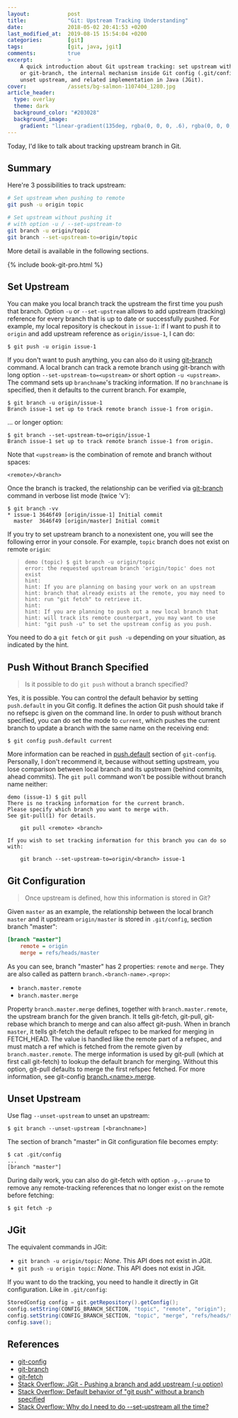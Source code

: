 ```yaml
---
layout:            post
title:             "Git: Upstream Tracking Understanding"
date:              2018-05-02 20:41:53 +0200
last_modified_at:  2019-08-15 15:54:04 +0200
categories:        [git]
tags:              [git, java, jgit]
comments:          true
excerpt:           >
    A quick introduction about Git upstream tracking: set upstream with git-push
    or git-branch, the internal mechanism inside Git config (.git/config),
    unset upstream, and related implementation in Java (JGit).
cover:             /assets/bg-salmon-1107404_1280.jpg
article_header:
  type: overlay
  theme: dark
  background_color: "#203028"
  background_image:
    gradient: "linear-gradient(135deg, rgba(0, 0, 0, .6), rgba(0, 0, 0, .4))"
---
```


Today, I'd like to talk about tracking upstream branch in Git.

## Summary

Here're 3 possibilities to track upstream:

```sh
# Set upstream when pushing to remote
git push -u origin topic

# Set upstream without pushing it
# with option -u / --set-upstream-to
git branch -u origin/topic
git branch --set-upstream-to=origin/topic
```

More detail is available in the following sections.

{% include book-git-pro.html %}

## Set Upstream

You can make you local branch track the upstream the first time you push that
branch. Option `-u` or `--set-upstream` allows to add upstream (tracking)
reference for every branch that is up to date or successfully pushed. For
example, my local repository is checkout in `issue-1`: if I want to push it
to `origin` and add upstream reference as `origin/issue-1`, I can do:

```
$ git push -u origin issue-1
```

If you don't want to push anything, you can also do it using
[git-branch][git-branch] command. A local branch can track a remote branch using
git-branch with long option `--set-upstream-to=<upstream>` or short option
`-u <upstream>`. The command sets up `branchname`'s tracking information. If no
`branchname` is specified, then it defaults to the current branch. For example,

```
$ git branch -u origin/issue-1
Branch issue-1 set up to track remote branch issue-1 from origin.
```

... or longer option:

```
$ git branch --set-upstream-to=origin/issue-1
Branch issue-1 set up to track remote branch issue-1 from origin.
```

Note that `<upstream>` is the combination of remote and branch without spaces:

    <remote>/<branch>

Once the branch is tracked, the relationship can be verified via
[git-branch][git-branch] command in verbose list mode (twice 'v'):

```
$ git branch -vv
* issue-1 3646f49 [origin/issue-1] Initial commit
  master  3646f49 [origin/master] Initial commit
```

If you try to set upstream branch to a nonexistent one, you will see the
following error in your console. For example, `topic` branch does not exist on
remote `origin`:

> ```
> demo (topic) $ git branch -u origin/topic
> error: the requested upstream branch 'origin/topic' does not exist
> hint:
> hint: If you are planning on basing your work on an upstream
> hint: branch that already exists at the remote, you may need to
> hint: run "git fetch" to retrieve it.
> hint:
> hint: If you are planning to push out a new local branch that
> hint: will track its remote counterpart, you may want to use
> hint: "git push -u" to set the upstream config as you push.
> ```

You need to do a `git fetch` or `git push -u` depending on your situation, as
indicated by the hint.

## Push Without Branch Specified

> Is it possible to do `git push` without a branch specified?

Yes, it is possible. You can control the default behavior by setting
`push.default` in you Git config. It defines the action Git
push should take if no refsepc is given on the command line. In order to push
without branch specified, you can do set the mode to `current`, which pushes the
current branch to update a branch with the same name on the receiving end:

```
$ git config push.default current
```

More information can be reached in
[push.default](https://git-scm.com/docs/git-config#Documentation/git-config.txt-pushdefault)
section of `git-config`. Personally, I don't recommend it, because
without setting upstream, you lose comparison between local branch and its
upstream (behind commits, ahead commits). The `git pull` command won't be
possible without branch name neither:

```
demo (issue-1) $ git pull
There is no tracking information for the current branch.
Please specify which branch you want to merge with.
See git-pull(1) for details.

    git pull <remote> <branch>

If you wish to set tracking information for this branch you can do so with:

    git branch --set-upstream-to=origin/<branch> issue-1
```

## Git Configuration

> Once upstream is defined, how this information is stored in Git?

Given `master` as an example, the relationship between the local branch
`master` and it upstream `origin/master` is stored in `.git/config`, section
branch "master":

```ini
[branch "master"]
    remote = origin
    merge = refs/heads/master
```

As you can see, branch "master" has 2 properties: `remote` and `merge`. They are
also called as pattern `branch.<branch-name>.<prop>`:

- `branch.master.remote`
- `branch.master.merge`

Property `branch.master.merge` defines, together with `branch.master.remote`,
the upstream branch for the given branch. It tells git-fetch, git-pull,
git-rebase which branch to merge and can also affect git-push. When in branch
`master`, it tells git-fetch the default refspec to be marked for merging in
FETCH\_HEAD. The value is handled like the remote part of a refspec, and must
match a ref which is fetched from the remote given by `branch.master.remote`.
The merge information is used by git-pull (which at first call git-fetch) to
lookup the default branch for merging. Without this option, git-pull defaults
to merge the first refspec fetched. For more information, see git-config
[branch.\<name\>.merge](https://git-scm.com/docs/git-config#Documentation/git-config.txt-branchltnamegtmerge).

## Unset Upstream

Use flag `--unset-upstream` to unset an upstream:

    $ git branch --unset-upstream [<branchname>]

The section of branch "master" in Git configuration file becomes empty:

```
$ cat .git/config
...
[branch "master"]
```

During daily work, you can also do git-fetch with option `-p,--prune` to
remove any remote-tracking references that no longer exist on the remote before
fetching:

    $ git fetch -p

## JGit

The equivalent commands in JGit:

- `git branch -u origin/topic`: _None_. This API does not exist in JGit.
- `git push -u origin topic`: _None_. This API does not exist in JGit.

If you want to do the tracking, you need to handle it directly in Git
configuration. Like in `.git/config`:

```java
StoredConfig config = git.getRepository().getConfig();
config.setString(CONFIG_BRANCH_SECTION, "topic", "remote", "origin");
config.setString(CONFIG_BRANCH_SECTION, "topic", "merge", "refs/heads/topic");
config.save();
```

## References

- [git-config][1]
- [git-branch][git-branch]
- [git-fetch][3]
- [Stack Overflow: JGit - Pushing a branch and add upstream (-u option)][4]
- [Stack Overflow: Default behavior of "git push" without a branch
  specified](https://stackoverflow.com/questions/948354/)
- [Stack Overflow: Why do I need to do --set-upstream all the
  time?](https://stackoverflow.com/questions/6089294/)

[4]: https://stackoverflow.com/questions/27823940/jgit-pushing-a-branch-and-add-upstream-u-option
[3]: https://git-scm.com/docs/git-fetch
[git-branch]: https://git-scm.com/docs/git-branch
[1]: https://git-scm.com/docs/git-config
